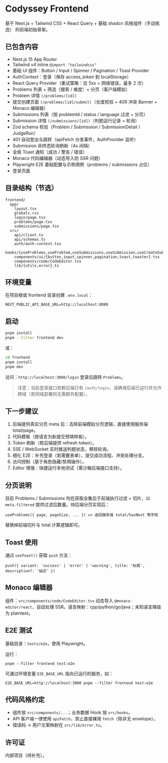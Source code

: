 # Codyssey Frontend

基于 Next.js + Tailwind CSS + React Query + 基础 shadcn 风格组件（手动挑选） 的前端初始骨架。

## 已包含内容
- Next.js 15 App Router
- Tailwind v4 inline `@import "tailwindcss"`
- 基础 UI 组件：Button / Input / Spinner / Pagination / Toast Provider
- AuthContext：登录（保存 access_token 到 localStorage）
- React Query Provider（重试策略：仅 5xx + 网络错误，最多 2 次）
- Problems 列表 + 筛选（搜索 / 难度）+ 分页（客户端模拟）
- Problem 详情 `(/problems/[id])`
- 提交创建页面 `(/problems/[id]/submit)`（长度校验 + 409 冲突 Banner + Monaco 编辑器）
- Submissions 列表（按 problemId / status / language 过滤 + 分页）
- Submission 详情 `(/submissions/[id])`（判题运行记录 + 轮询）
- Zod schema 校验（Problem / Submission / SubmissionDetail / JudgeRun）
- 401 自动登出与跳转（apiFetch 分发事件，AuthProvider 监听）
- Submission 非终态轮询刷新（4s 间隔）
- 全局 Toast 通知（成功 / 警告 / 错误）
- Monaco 代码编辑器（动态导入防 SSR 问题）
- Playwright E2E 基础配置与示例用例（problems / submissions 占位）
- 登录页面

## 目录结构（节选）
```
frontend/
  app/
    layout.tsx
    globals.css
    login/page.tsx
    problems/page.tsx
    submissions/page.tsx
  src/
    api/client.ts
    api/schemas.ts
    auth/auth-context.tsx
    hooks/{useProblems,useProblem,useSubmissions,useSubmission,useCreateSubmission}.ts
    components/ui/{button,input,spinner,pagination,toast,toaster}.tsx
    components/code/CodeEditor.tsx
    lib/{utils,error}.ts
```

## 环境变量
在项目根或 frontend 目录创建 `.env.local`：
```
NEXT_PUBLIC_API_BASE_URL=http://localhost:8080
```

## 启动
```bash
pnpm install
pnpm --filter frontend dev
```
或：
```bash
cd frontend
pnpm install
pnpm dev
```

访问：`http://localhost:3000/login` 登录后跳转 `Problems`。

> 注意：当前登录接口依赖后端已有 `/auth/login`，请确保后端已运行并允许跨域（若同域部署则无需额外配置）。

## 下一步建议
1. 后端提供真实分页 meta 后：去除前端模拟分页逻辑，直接使用服务端 total/page。
2. 代码模板（按语言为新提交预填样板）。
3. Token 刷新（若后端提供 refresh token）。
4. SSE / WebSocket 实时推送判题状态，移除轮询。
5. 细化 E2E：补充登录（若需要表单）、提交成功流程、冲突处理分支。
6. 访问控制（基于角色隐藏/禁用操作）。
7. Editor 增强：快捷运行本地测试（需沙箱后端接口支持）。

## 分页说明
目前 Problems / Submissions 均在获取全集后于前端执行过滤 + 切片，以 `meta.filtered` 提供过滤后数量。待后端分页实现后：
```
useProblems({ page, pageSize, ... }) => 返回服务端 total/hasNext 等字段
```
替换掉前端切片与 total 计算逻辑即可。

## Toast 使用
通过 `useToast()` 获取 `push` 方法：
```
push({ variant: 'success' | 'error' | 'warning', title: '标题', description?: '描述' })
```

## Monaco 编辑器
组件：`src/components/code/CodeEditor.tsx` 动态导入 `@monaco-editor/react`，自动处理 SSR。语言映射：cpp/python/go/java；未知语言降级为 plaintext。

## E2E 测试
基础目录：`tests/e2e`，使用 Playwright。

运行：
```
pnpm --filter frontend test:e2e
```
可通过环境变量 `E2E_BASE_URL` 指向已运行的服务，如：
```
E2E_BASE_URL=http://localhost:3000 pnpm --filter frontend test:e2e
```

## 代码风格约定
- 组件放 `src/components/...`；业务数据 Hook 放 `src/hooks`。
- API 客户端一律使用 `apiFetch`，禁止直接裸用 `fetch`（除非无 envelope）。
- 错误码 → 用户文案映射在 `src/lib/error.ts`。

## 许可证
内部项目（待补充）。
